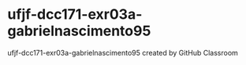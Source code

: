 # ufjf-dcc171-exr03a-gabrielnascimento95
ufjf-dcc171-exr03a-gabrielnascimento95 created by GitHub Classroom

